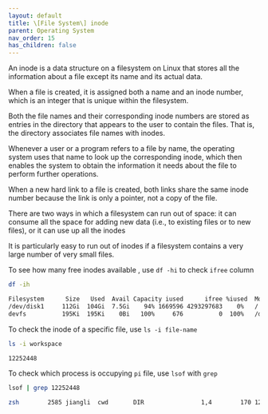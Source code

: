```yaml
---
layout: default
title: \[File System\] inode
parent: Operating System
nav_order: 15
has_children: false
---
```


An inode is a data structure on a filesystem on Linux that stores all the information about a file except its name and its actual data.

When a file is created, it is assigned both a name and an inode number, which is an integer that is unique within the filesystem. 

Both the file names and their corresponding inode numbers are stored as entries in the directory that appears to the user to contain the files. That is, the directory associates file names with inodes.

Whenever a user or a program refers to a file by name, the operating system uses that name to look up the corresponding inode, which then enables the system to obtain the information it needs about the file to perform further operations. 

When a new hard link to a file is created, both links share the same inode number because the link is only a pointer, not a copy of the file.

There are two ways in which a filesystem can run out of space: it can consume all the space for adding new data (i.e., to existing files or to new files), or it can use up all the inodes

It is particularly easy to run out of inodes if a filesystem contains a very large number of very small files. 

To see how many free inodes available , use `df -hi` to check `ifree` column

``` bash
df -ih

Filesystem      Size   Used  Avail Capacity iused      ifree %iused  Mounted on
/dev/disk1     112Gi  104Gi  7.5Gi    94% 1669596 4293297683    0%   /
devfs          195Ki  195Ki    0Bi   100%     676          0  100%   /dev
```

To check the inode of a specific file, use `ls -i file-name`

```bash
ls -i workspace

12252448
```

To check which process is occupying `pi` file, use `lsof` with `grep`

``` bash
lsof | grep 12252448

zsh        2585 jiangli  cwd       DIR                1,4        170 12252448 workspace
```


